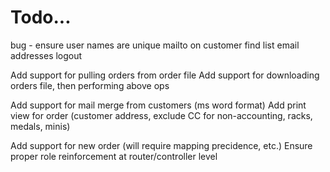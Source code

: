 # Todo...
bug - ensure user names are unique
mailto on customer find list email addresses
logout

Add support for pulling orders from order file
Add support for downloading orders file, then performing above ops

Add support for mail merge from customers (ms word format)
Add print view for order (customer address, exclude CC for non-accounting, racks, medals, minis)

Add support for new order (will require mapping precidence, etc.)
Ensure proper role reinforcement at router/controller level
